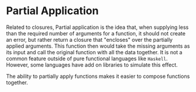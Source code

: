 # Partial Application
Related to closures, Partial application is the idea that, when supplying less than the required number of arguments for a function, it should not create an error, but rather return a closure that "encloses" over the partially applied arguments. This function then would take the missing arguments as its input and call the original function with all the data together. It is not a common feature outside of pure functional languages like `Haskell`. However, some languages have add on libraries to simulate this effect.

The ability to partially apply functions makes it easier to compose functions together.